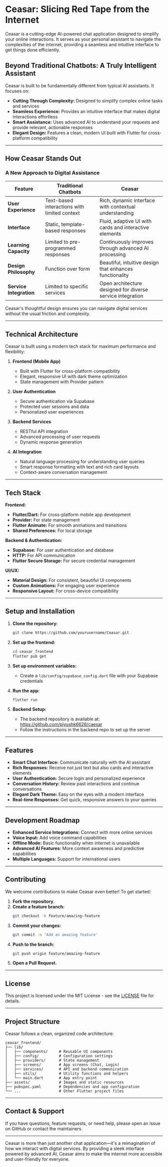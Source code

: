# Ceasar: Slicing Red Tape from the Internet

Ceasar is a cutting-edge AI-powered chat application designed to simplify your online interactions. It serves as your personal assistant to navigate the complexities of the internet, providing a seamless and intuitive interface to get things done efficiently.


## Beyond Traditional Chatbots: A Truly Intelligent Assistant

Ceasar is built to be fundamentally different from typical AI assistants. It focuses on:

- **Cutting Through Complexity:** Designed to simplify complex online tasks and services
- **Seamless Experience:** Provides an intuitive interface that makes digital interactions effortless
- **Smart Assistance:** Uses advanced AI to understand your requests and provide relevant, actionable responses
- **Elegant Design:** Features a clean, modern UI built with Flutter for cross-platform compatibility

---

## How Ceasar Stands Out

### A New Approach to Digital Assistance

| **Feature**                | **Traditional Chatbots**                            | **Ceasar**                                                      |
|----------------------------|----------------------------------------------------|------------------------------------------------------------------|
| **User Experience**        | Text-based interactions with limited context        | Rich, dynamic interface with contextual understanding            |
| **Interface**              | Static, template-based responses                    | Fluid, adaptive UI with cards and interactive elements           |
| **Learning Capacity**      | Limited to pre-programmed responses                 | Continuously improves through advanced AI processing             |
| **Design Philosophy**      | Function over form                                  | Beautiful, intuitive design that enhances functionality          |
| **Service Integration**    | Limited to specific services                        | Open architecture designed for diverse service integration       |

Ceasar's thoughtful design ensures you can navigate digital services without the usual friction and complexity.

---

## Technical Architecture

Ceasar is built using a modern tech stack for maximum performance and flexibility:

1. **Frontend (Mobile App)**
   - Built with Flutter for cross-platform compatibility
   - Elegant, responsive UI with dark theme optimization
   - State management with Provider pattern

2. **User Authentication**
   - Secure authentication via Supabase
   - Protected user sessions and data
   - Personalized user experiences

3. **Backend Services**
   - RESTful API integration
   - Advanced processing of user requests
   - Dynamic response generation

4. **AI Integration**
   - Natural language processing for understanding user queries
   - Smart response formatting with text and rich card layouts
   - Context-aware conversation management

---

## Tech Stack

**Frontend:**
- **Flutter/Dart:** For cross-platform mobile app development
- **Provider:** For state management
- **Flutter Animate:** For smooth animations and transitions
- **Shared Preferences:** For local storage

**Backend & Authentication:**
- **Supabase:** For user authentication and database
- **HTTP:** For API communication
- **Flutter Secure Storage:** For secure credential management

**UI/UX:**
- **Material Design:** For consistent, beautiful UI components
- **Custom Animations:** For engaging user experience
- **Responsive Layout:** For cross-device compatibility

---

## Setup and Installation

1. **Clone the repository:**
   ```bash
   git clone https://github.com/yourusername/Ceasar.git
   ```

2. **Set up the frontend:**
   ```bash
   cd ceasar_frontend
   flutter pub get
   ```

3. **Set up environment variables:**
   - Create a `lib/config/supabase_config.dart` file with your Supabase credentials

4. **Run the app:**
   ```bash
   flutter run
   ```

5. **Backend Setup:**
   - The backend repository is available at: https://github.com/piyushk6626/caesar
   - Follow the instructions in the backend repo to set up the server

---

## Features

- **Smart Chat Interface:** Communicate naturally with the AI assistant
- **Rich Responses:** Receive not just text but also cards and interactive elements
- **User Authentication:** Secure login and personalized experience
- **Conversation History:** Review past interactions and continue conversations
- **Elegant Dark Theme:** Easy on the eyes with a modern interface
- **Real-time Responses:** Get quick, responsive answers to your queries

---

## Development Roadmap

- **Enhanced Service Integrations:** Connect with more online services
- **Voice Input:** Add voice command capabilities
- **Offline Mode:** Basic functionality when internet is unavailable
- **Advanced AI Features:** More context awareness and predictive capabilities
- **Multiple Languages:** Support for international users

---

## Contributing

We welcome contributions to make Ceasar even better! To get started:

1. **Fork the repository.**
2. **Create a feature branch:**
   ```bash
   git checkout -b feature/amazing-feature
   ```
3. **Commit your changes:**
   ```bash
   git commit -m 'Add an amazing feature'
   ```
4. **Push to the branch:**
   ```bash
   git push origin feature/amazing-feature
   ```
5. **Open a Pull Request.**

---

## License

This project is licensed under the MIT License - see the [LICENSE](./LICENSE) file for details.

---

## Project Structure

Ceasar follows a clean, organized code architecture:

```
ceasar_frontend/
├── lib/
│   ├── components/     # Reusable UI components
│   ├── config/         # Configuration settings
│   ├── providers/      # State management
│   ├── screens/        # App screens (Chat, Login)
│   ├── services/       # API and backend communication
│   ├── utils/          # Utility functions and helpers
│   └── main.dart       # App entry point
├── assets/             # Images and static resources
├── pubspec.yaml        # Dependencies and app configuration
└── ...                 # Other Flutter project files
```

---

## Contact & Support

If you have questions, feature requests, or need help, please open an issue on GitHub or contact the maintainers.

---

Ceasar is more than just another chat application—it's a reimagination of how we interact with digital services. By providing a sleek interface powered by advanced AI, Ceasar aims to make the internet more accessible and user-friendly for everyone.
